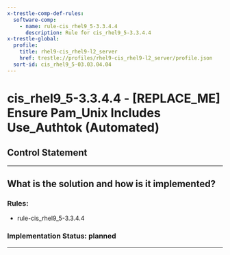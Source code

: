 ```yaml
---
x-trestle-comp-def-rules:
  software-comp:
    - name: rule-cis_rhel9_5-3.3.4.4
      description: Rule for cis_rhel9_5-3.3.4.4
x-trestle-global:
  profile:
    title: rhel9-cis_rhel9-l2_server
    href: trestle://profiles/rhel9-cis_rhel9-l2_server/profile.json
  sort-id: cis_rhel9_5-03.03.04.04
---
```


# cis_rhel9_5-3.3.4.4 - \[REPLACE_ME\] Ensure Pam_Unix Includes Use_Authtok (Automated)

## Control Statement

______________________________________________________________________

## What is the solution and how is it implemented?

<!-- For implementation status enter one of: implemented, partial, planned, alternative, not-applicable -->

<!-- Note that the list of rules under ### Rules: is read-only and changes will not be captured after assembly to JSON -->

<!-- Add control implementation description here for control: cis_rhel9_5-3.3.4.4 -->

### Rules:

  - rule-cis_rhel9_5-3.3.4.4

### Implementation Status: planned

______________________________________________________________________

